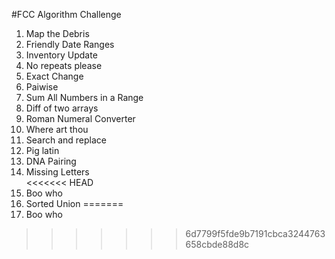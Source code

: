 #FCC Algorithm Challenge

1) Map the Debris  
2) Friendly Date Ranges  
3) Inventory Update  
4) No repeats  please  
5) Exact Change  
6) Paiwise  
7) Sum All Numbers in a Range  
8) Diff of two arrays  
9) Roman Numeral Converter  
10) Where art thou  
11) Search and replace  
12) Pig latin  
13) DNA Pairing   
14) Missing Letters   
<<<<<<< HEAD
15) Boo who   
16) Sorted Union 
=======
15) Boo who     
>>>>>>> 6d7799f5fde9b7191cbca3244763658cbde88d8c
